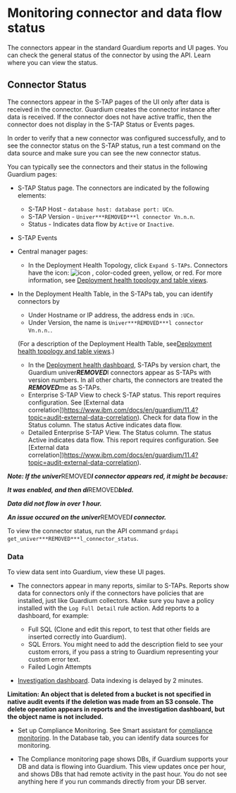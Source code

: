 # Monitoring connector and data flow status

The connectors appear in the standard Guardium reports and UI pages. You can check the general status of the connector by using the API. Learn where you can view the status.

## Connector Status

The connectors appear in the S-TAP pages of the UI only after data is received in the connector. Guardium creates the connector instance after data is received. If the connector does not have active traffic, then the connector does not display in the S-TAP Status or Events pages.

In order to verify that a new connector was configured successfully, and to see the connector status on the S-TAP status, run a test command on the data source and make sure you can see the new connector status.

You can typically see the connectors and their status in the following Guardium pages:

* S-TAP Status page. The connectors are indicated by the following elements:
  * S-TAP Host - ```database host: database port: UCn```.
  * S-TAP Version - ```Univer***REMOVED***l connector Vn.n.n```.
  * Status - Indicates data flow by ```Active``` or ```Inactive```.

* S-TAP Events
* Central manager pages:
  * In the Deployment Health Topology, click ```Expand S-TAPs```. Connectors have the icon: ![icon](/univer***REMOVED***l-connectors/docs/images/icon-guc.jpg) , color-coded green, yellow, or red. For more information, see [Deployment health topology and table views](https://www.ibm.com/docs/en/guardium/11.4?topic=views-deployment-health-topology-table).
 * In the Deployment Health Table, in the S-TAPs tab, you can identify connectors by
   * Under Hostname or IP address, the address ends in ```:UCn```.
   * Under Version, the name is ```Univer***REMOVED***l connector Vn.n.n.```.
   
   (For a description of the Deployment Health Table, see[Deployment health topology and table views](https://www.ibm.com/docs/en/guardium/11.4?topic=views-deployment-health-topology-table).)
   
   * In the [Deployment health dashboard](https://www.ibm.com/docs/en/guardium/11.4?topic=views-deployment-health-dashboard), S-TAPs by version chart, the Guardium univer***REMOVED***l connectors appear as S-TAPs with version numbers. In all other charts, the connectors are treated the ***REMOVED***me as S-TAPs.
   * Enterprise S-TAP View to check S-TAP status. This report requires configuration. See [External data correlation])https://www.ibm.com/docs/en/guardium/11.4?topic=audit-external-data-correlation). Check for data flow in the Status column. The status Active indicates data flow.
   * Detailed Enterprise S-TAP View. The Status column. The status Active indicates data flow. This report requires configuration. See [External data correlation])https://www.ibm.com/docs/en/guardium/11.4?topic=audit-external-data-correlation).


***Note: If the univer***REMOVED***l connector appears red, it might be because:***

***It was enabled, and then di***REMOVED***bled.***

***Data did not flow in over 1 hour.***

***An issue occured on the univer***REMOVED***l connector.***

To view the connector status, run the API command ```grdapi get_univer***REMOVED***l_connector_status```.

### Data
To view data sent into Guardium, view these UI pages.
- The connectors appear in many reports, similar to S-TAPs. Reports show data for connectors only if the connectors have policies that are installed, just like Guardium collectors. Make sure you have a policy installed with the ```Log Full Detail``` rule action. Add reports to a dashboard, for example:

  * Full SQL (Clone and edit this report, to test that other fields are inserted correctly into Guardium).
  * SQL Errors. You might need to add the description field to see your custom errors, if you pass a string to Guardium representing your custom error text.
  * Failed Login Attempts


- [Investigation dashboard](https://www.ibm.com/docs/en/guardium/11.4?topic=audit-investigation-dashboards). Data indexing is delayed by 2 minutes.

**Limitation: An object that is deleted from a bucket is not specified in native audit events if the deletion was made from an S3 console. The delete operation appears in reports and the investigation dashboard, but the object name is not included.** 

- Set up Compliance Monitoring. See Smart assistant for [compliance monitoring](https://www.ibm.com/docs/en/guardium/11.4?topic=audit-smart-assistant-compliance-monitoring). In the Database tab, you can identify data sources for monitoring.

- The Compliance monitoring page shows DBs, if Guardium supports your DB and data is flowing into Guardium. This view updates once per hour, and shows DBs that had remote activity in the past hour. You do not see anything here if you run commands directly from your DB server.
